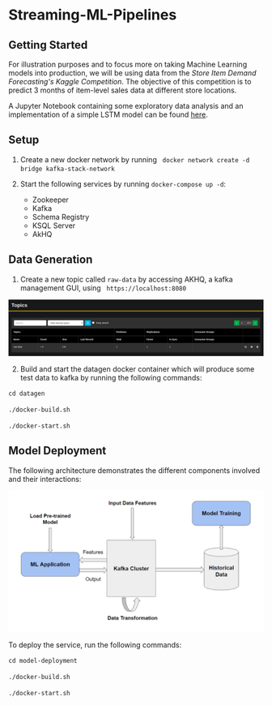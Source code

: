 # Streaming-ML-Pipelines

## Getting Started
For illustration purposes and to focus more on taking Machine Learning models into production, we will be using data from the *Store Item Demand Forecasting's Kaggle Competition*. The objective of this competition is to predict 3 months of item-level sales data at different store locations. 

A Jupyter Notebook containing some exploratory data analysis and an implementation of a simple LSTM model can be found [here](./store-item-demand-forecasting-lstm.ipynb).

## Setup

1. Create a new docker network by running ``` docker network create -d bridge kafka-stack-network```

2. Start the following services by running ``` docker-compose up -d ```:
    
    - Zookeeper
    - Kafka 
    - Schema Registry
    - KSQL Server
    - AkHQ

## Data Generation

1. Create a new topic called ```raw-data``` by accessing AKHQ, a kafka management GUI, using ``` https://localhost:8080```

![](images/datagen-topic.PNG)

2. Build and start the datagen docker container which will produce some test data to kafka by running the following commands:
```
cd datagen

./docker-build.sh

./docker-start.sh
```

## Model Deployment
The following architecture demonstrates the different components involved and their interactions:

![](images/model-deployment-architecture.PNG)

To deploy the service, run the following commands:
```
cd model-deployment

./docker-build.sh

./docker-start.sh
```

